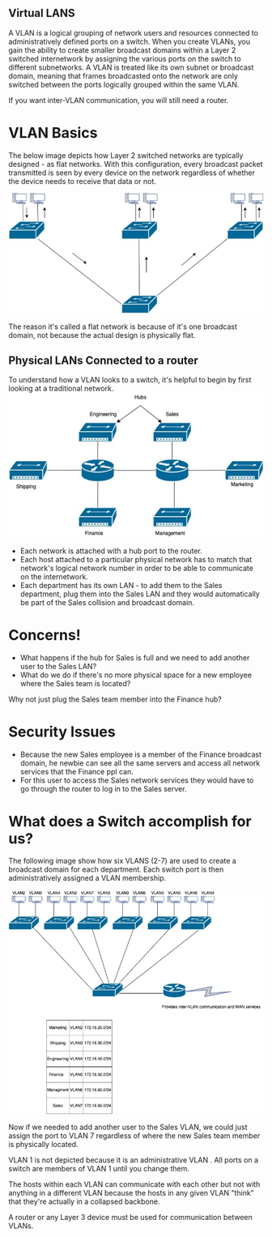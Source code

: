 ## Virtual LANS

A VLAN is a logical grouping of network users and resources connected to administratively defined ports on a switch. When you create VLANs, you gain the ability to create smaller broadcast domains within a Layer 2 switched internetwork by assigning the various ports on the switch to different subnetworks. A VLAN is treated like its own subnet or broadcast domain, meaning that frames broadcasted onto the network are only switched between the ports logically grouped within the same VLAN.

If you want inter-VLAN communication, you will still need a router.

# VLAN Basics
The below image depicts how Layer 2 switched networks are typically designed - as flat networks. With this configuration, every broadcast packet transmitted is seen by every device on the network regardless of whether the device needs to receive that data or not.

![](https://github.com/azul-007/Networking-Concepts/blob/master/Images/flat_network.jpg)

The reason it's called a flat network is because of it's one broadcast domain, not because the actual design is physically flat.

## Physical LANs Connected to a router
To understand how a VLAN looks to a switch, it's helpful to begin by first looking at a traditional network.
![](https://github.com/azul-007/Networking-Concepts/blob/master/Images/physical_lan.jpg)

* Each network is attached with a hub port to the router.
* Each host attached to a particular physical network has to match that network's logical network number in order to be able to communicate on the internetwork.
* Each department has its own LAN - to add them to the Sales department, plug them into the Sales LAN and they would automatically be part of the Sales collision and broadcast domain.

# Concerns!
* What happens if the hub for Sales is full and we need to add another user to the Sales LAN?
* What do we do if there's no more physical space for a new employee where the Sales team is located?

Why not just plug the Sales team member into the Finance hub? 

# Security Issues
* Because the new Sales employee is a member of the Finance broadcast domain, he newbie can see all the same servers and access all network services that the Finance ppl can.
* For this user to access the Sales network services they would have to go through the router to log in to the Sales server. 

# What does a Switch accomplish for us?
The following image show how six VLANS (2-7) are used to create a broadcast domain for each department. Each switch port is then administratively assigned a VLAN membership.

![](https://github.com/azul-007/Networking-Concepts/blob/master/Images/VLANS.jpg)

Now if we needed to add another user to the Sales VLAN, we could just assign the port to VLAN 7 regardless of where the new Sales team member is physically located.

VLAN 1 is not depicted because it is an administrative VLAN . All ports on a switch are members of VLAN 1 until you change them.

The hosts within each VLAN can communicate with each other but not with anything in a different VLAN because the hosts in any given VLAN "think" that they're actually in a collapsed backbone.

A router or any Layer 3 device must be used for communication between VLANs. 
